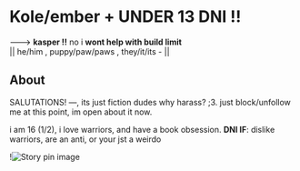 # Kole/ember +   ****UNDER 13 DNI !!****

---> **kasper !!** no i **wont help with build limit**  
|| he/him , puppy/paw/paws , they/it/its - ||

## About

SALUTATIONS! —, its just fiction dudes why harass? ;3. just block/unfollow me at this point, im open about it now.

i am 16 (1/2), i love warriors, and have a book obsession.
**DNI IF**:  dislike warriors, are an anti, or your jst a weirdo





!<img src="https://i.pinimg.com/736x/72/29/12/72291200294e31a45b18e5e84074a6c9.jpg" alt="Story pin image"/>


